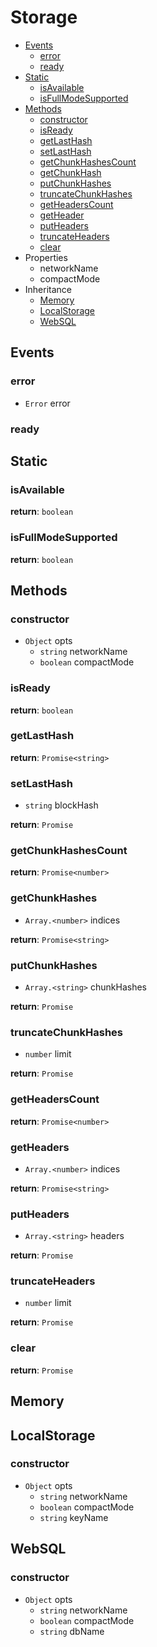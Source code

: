 # Storage

  * [Events](#events)
    * [error](#error)
    * [ready](#ready)
  * [Static](#static)
    * [isAvailable](#isavailable)
    * [isFullModeSupported](#isfullmodesupported)
  * [Methods](#methods)
    * [constructor](#constructor)
    * [isReady](#isready)
    * [getLastHash](#getlasthash)
    * [setLastHash](#setlasthash)
    * [getChunkHashesCount](#getchunkhashescount)
    * [getChunkHash](#getchunkhash)
    * [putChunkHashes](#putchunkhashes)
    * [truncateChunkHashes](#truncatechunkhashes)
    * [getHeadersCount](#getheaderscount)
    * [getHeader](#getheader)
    * [putHeaders](#putheaders)
    * [truncateHeaders](#truncateheaders)
    * [clear](#clear)
  * Properties
    * networkName
    * compactMode
  * Inheritance
    * [Memory](#memory)
    * [LocalStorage](#localstorage)
    * [WebSQL](#websql)

## Events

### error

  * `Error` error

### ready

## Static

### isAvailable

**return**: `boolean`

### isFullModeSupported

**return**: `boolean`

## Methods

### constructor

  * `Object` opts
    * `string` networkName
    * `boolean` compactMode

### isReady

**return**: `boolean`

### getLastHash

**return**: `Promise<string>`

### setLastHash

  * `string` blockHash

**return**: `Promise`

### getChunkHashesCount

**return**: `Promise<number>`

### getChunkHashes

  * `Array.<number>` indices

**return**: `Promise<string>`

### putChunkHashes

  * `Array.<string>` chunkHashes

**return**: `Promise`

### truncateChunkHashes

  * `number` limit

**return**: `Promise`

### getHeadersCount

**return**: `Promise<number>`

### getHeaders

  * `Array.<number>` indices

**return**: `Promise<string>`

### putHeaders

  * `Array.<string>` headers

**return**: `Promise`

### truncateHeaders

  * `number` limit

**return**: `Promise`

### clear

**return**: `Promise`

## Memory

## LocalStorage

### constructor

  * `Object` opts
    * `string` networkName
    * `boolean` compactMode
    * `string` keyName

## WebSQL

### constructor

  * `Object` opts
    * `string` networkName
    * `boolean` compactMode
    * `string` dbName

